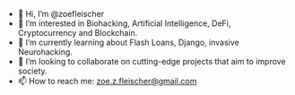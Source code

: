 - 👋 Hi, I’m @zoefleischer
- 👀 I’m interested in Biohacking, Artificial Intelligence, DeFi, Cryptocurrency and Blockchain.
- 🌱 I’m currently learning about Flash Loans, Django, invasive Neurohacking.
- 💞️ I’m looking to collaborate on cutting-edge projects that aim to improve society.
- 📫 How to reach me: zoe.z.fleischer@gmail.com

<!---
zoefleischer/zoefleischer is a ✨ special ✨ repository because its `README.md` (this file) appears on your GitHub profile.
You can click the Preview link to take a look at your changes.
--->
